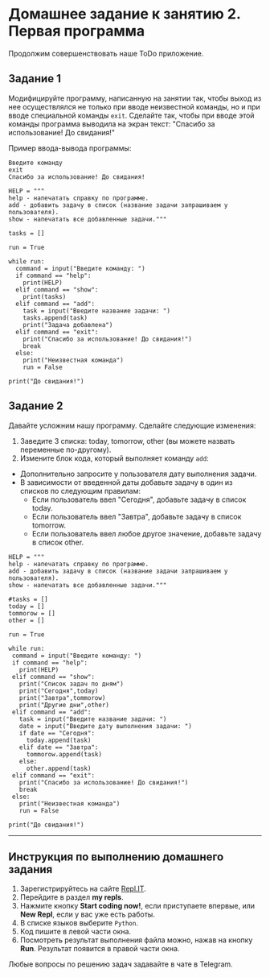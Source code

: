 # Домашнее задание к занятию 2. Первая программа

Продолжим совершенствовать наше ToDo приложение.

## Задание 1
Модифицируйте программу, написанную на занятии так, чтобы выход из нее осуществлялся не только при вводе неизвестной команды, но и при вводе специальной команды `exit`. Сделайте так, чтобы при вводе этой команды программа выводила на экран текст: "Спасибо за использование! До свидания!"

Пример ввода-вывода программы:
```
Введите команду
exit
Спасибо за использование! До свидания!

HELP = """
help - напечатать справку по программе.
add - добавить задачу в список (название задачи запрашиваем у пользователя).
show - напечатать все добавленные задачи."""

tasks = []

run = True

while run:
  command = input("Введите команду: ")
  if command == "help":
    print(HELP)
  elif command == "show":
    print(tasks)
  elif command == "add":
    task = input("Введите название задачи: ")
    tasks.append(task)
    print("Задача добавлена")
  elif command == "exit":
    print("Спасибо за использование! До свидания!")
    break
  else: 
    print("Неизвестная команда")
    run = False

print("До свидания!")
```

## Задание 2 
Давайте усложним нашу программу.
Сделайте следующие изменения: 
1. Заведите 3 списка: today, tomorrow, other (вы можете назвать переменные по-другому).
2. Измените блок кода, который выполняет команду `add`:
  * Дополнительно запросите у пользователя дату выполнения задачи.
  * В зависимости от введенной даты добавьте задачу в один из списков по следующим правилам: 
    * Если пользователь ввел "Сегодня", добавьте задачу в список today.
    * Если пользователь ввел "Завтра", добавьте задачу в список tomorrow.
    * Если пользователь ввел любое другое значение, добавьте задачу в список other.
    
 ```
HELP = """
help - напечатать справку по программе.
add - добавить задачу в список (название задачи запрашиваем у пользователя).
show - напечатать все добавленные задачи."""

#tasks = []
today = []
tommorow = []
other = []

run = True

while run:
  command = input("Введите команду: ")
  if command == "help":
    print(HELP)
  elif command == "show":
    print("Список задач по дням")
    print("Сегодня",today)
    print("Завтра",tommorow)
    print("Другие дни",other)
  elif command == "add":
    task = input("Введите название задачи: ")
    date = input("Введите дату выполнения задачи: ")
    if date == "Сегодня":
      today.append(task)
    elif date == "Завтра":
      tommorow.append(task)
    else:
      other.append(task)
  elif command == "exit":
    print("Спасибо за использование! До свидания!")
    break
  else: 
    print("Неизвестная команда")
    run = False

print("До свидания!")
```
    
   ***

## Инструкция по выполнению домашнего задания

1. Зарегистрируйтесь на сайте [Repl.IT](http://repl.it/).
2. Перейдите в раздел **my repls**.
3. Нажмите кнопку **Start coding now!**, если приступаете впервые, или **New Repl**, если у вас уже есть работы.
4. В списке языков выберите `Python`.
5. Код пишите в левой части окна.
6. Посмотреть результат выполнения файла можно, нажав на кнопку **Run**. Результат появится в правой части окна.

Любые вопросы по решению задач задавайте в чате в Telegram.
